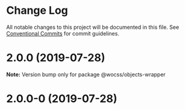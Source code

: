 # Change Log

All notable changes to this project will be documented in this file.
See [Conventional Commits](https://conventionalcommits.org) for commit guidelines.

# 2.0.0 (2019-07-28)

**Note:** Version bump only for package @wocss/objects-wrapper





<a name="2.0.0-0"></a>
# 2.0.0-0 (2019-07-28)
